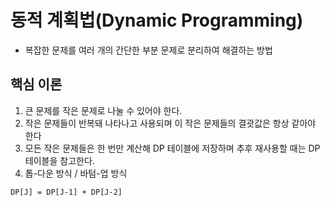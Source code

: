 # 동적 계획법(Dynamic Programming)

- 복잡한 문제를 여러 개의 간단한 부분 문제로 분리하여 해결하는 방법

## 핵심 이론
1. 큰 문제를 작은 문제로 나눌 수 있어야 한다.
2. 작은 문제들이 반복돼 나타나고 사용되며 이 작은 문제들의 결괏값은 항상 같아야 한다
3. 모든 작은 문제들은 한 번만 계산해 DP 테이블에 저장하며 추후 재사용할 때는 DP 테이블을 참고한다.
4. 톱-다운 방식 / 바텀-업 방식

```DP[J] = DP[J-1] + DP[J-2]```
